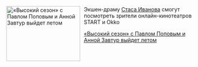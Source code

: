 <!--2025-04-30 23:43:49-->
<div class="yb">
  <div class="rss kino_kino"><a href="https://www.kino-teatr.ru/kino/news/y2025/4-30/37579/" title="«Высокий сезон» с Павлом Поповым и Анной Завтур выйдет летом"><img src="https://www.kino-teatr.ru/news/9/7/37579/poster.jpg" width="196" height="147" align="left" hspace="5" style="margin: 0px 10px 0px 5px" alt="«Высокий сезон» с Павлом Поповым и Анной Завтур выйдет летом"/></a>Экшен-драму <a href=https://www.kino-teatr.ru/kino/director/ros/339149/bio/ target=_blank>Стаса Иванова</a> смогут посмотреть зрители онлайн-кинотеатров START и Okko <p class="titl"><a href="https://www.kino-teatr.ru/kino/news/y2025/4-30/37579/">«Высокий сезон» с Павлом Поповым и Анной Завтур выйдет летом</a></p></div>
</div>
